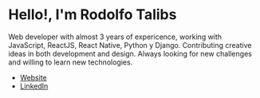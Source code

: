 # Hello!, I'm Rodolfo Talibs

Web developer with almost 3 years of expericence, working with JavaScript, ReactJS, React Native, Python y Django. 
Contributing creative ideas in both development and design. Always looking for new challenges and willing to learn new technologies.

- [Website](https://rhodlib.com/)
- [LinkedIn](https://www.linkedin.com/in/rhodlib/)

